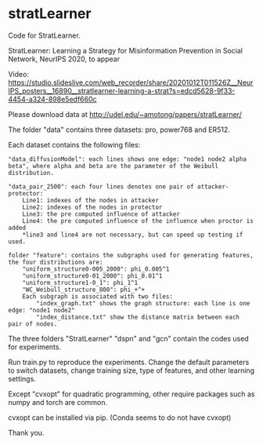# stratLearner
Code for StratLearner.

StratLearner: Learning a Strategy for Misinformation Prevention in Social Network, NeurIPS 2020, to appear

Video: https://studio.slideslive.com/web_recorder/share/20201012T011526Z__NeurIPS_posters__16890__stratlearner-learning-a-strat?s=edcd5628-9f33-4454-a324-898e5edf660c

Please download data at http://udel.edu/~amotong/papers/stratLearner/

The folder "data" contains three datasets: pro, power768 and ER512.

Each dataset contains the following files:

	"data_diffusionModel": each lines shows one edge: "node1 node2 alpha beta", where alpha and beta are the parameter of the Weibull distribution.

	"data_pair_2500": each four lines denotes one pair of attacker-protector:
		Line1: indexes of the nodes in attacker
		Line2: indexes of the nodes in protector
		Line3: the pre computed influence of attacker
		Line4: the pre computed influence of the influence when proctor is added
		*line3 and line4 are not necessary, but can speed up testing if used.

	folder "feature": contains the subgraphs used for generating features, the four distributions are:
		"uniform_structure0-005_2000": phi_0.005^1
		"uniform_structure0-01_2000": phi_0.01^1
		"uniform_structure1-0_1": phi_1^1
		"WC_Weibull_structure_800": phi_+^+
		Each subgraph is associated with two files: 
			"index_graph.txt" shows the graph structure: each line is one edge: "node1 node2"
			"index_distance.txt" show the distance matrix between each pair of nodes.
		


The three folders "StratLearner" "dspn" and "gcn" contain the codes used for experiments. 

Run train.py to reproduce the experiments. Change the default parameters to switch datasets, change training size, type of features, and other learning settings.




Except "cvxopt" for quadratic programming, other require packages such as numpy and torch are common.

cvxopt can be installed via pip. (Conda seems to do not have cvxopt)


Thank you.
